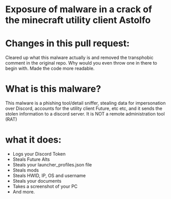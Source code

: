 # Exposure of malware in a crack of the minecraft utility client Astolfo

# Changes in this pull request:

Cleared up what this malware actually is and removed the transphobic comment in the original repo. Why would you even throw one in there to begin with.
Made the code more readable.

# What is this malware?

This malware is a phishing tool/detail sniffer, stealing data for impersonation over Discord, accounts for the utility client Future, etc etc, and it sends the stolen information to a discord server. It is NOT a remote administration tool (RAT)

# what it does:

- Logs your Discord Token
- Steals Future Alts
- Steals your launcher_profiles.json file
- Steals mods
- Steals HWID, IP, OS and username
- Steals your documents
- Takes a screenshot of your PC
- And more.



